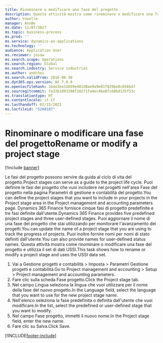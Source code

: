```yaml
---
title: Rinominare o modificare una fase del progetto
description: Questa attività mostra come rinominare o modificare una fase del progetto.
author: Yowelle
manager: AnnBe
ms.date: 11/07/2017
ms.topic: business-process
ms.prod: ''
ms.service: dynamics-ax-applications
ms.technology: ''
audience: Application User
ms.reviewer: josaw
ms.search.scope: Operations
ms.search.region: Global
ms.search.industry: Service industries
ms.author: andchoi
ms.search.validFrom: 2016-06-30
ms.dyn365.ops.version: AX 7.0.0
ms.openlocfilehash: 1bde3ee32659e481d8ae9a9e01f029be0c856b47
ms.sourcegitcommit: fa32b1893286f20271fa4ec4be8fc68bd135f53c
ms.translationtype: HT
ms.contentlocale: it-IT
ms.lasthandoff: 02/15/2021
ms.locfileid: "5288187"
---
```

# <a name="rename-or-modify-a-project-stage"></a><span data-ttu-id="b5f78-103">Rinominare o modificare una fase del progetto</span><span class="sxs-lookup"><span data-stu-id="b5f78-103">Rename or modify a project stage</span></span>

[!include [banner](../../includes/banner.md)]

<span data-ttu-id="b5f78-104">Le fasi del progetto possono servire da guida al ciclo di vita del progetto.</span><span class="sxs-lookup"><span data-stu-id="b5f78-104">Project stages can serve as a guide to the project life cycle.</span></span> <span data-ttu-id="b5f78-105">Puoi definire le fasi del progetto che vuoi includere nei progetti nell'area Fase del progetto nella pagina Parametri di gestione e contabilità del progetto.</span><span class="sxs-lookup"><span data-stu-id="b5f78-105">You can define the project stages that you want to include in your projects in the Project stage area in the Project management and accounting parameters page.</span></span> <span data-ttu-id="b5f78-106">Dynamics 365 Finance fornisce cinque fasi di progetto predefinite e tre fasi definite dall'utente.</span><span class="sxs-lookup"><span data-stu-id="b5f78-106">Dynamics 365 Finance provides five predefined project stages and three user-defined stages.</span></span> <span data-ttu-id="b5f78-107">Puoi aggiornare il nome di una fase del progetto che stai utilizzando per monitorare l'avanzamento dei progetti.</span><span class="sxs-lookup"><span data-stu-id="b5f78-107">You can update the name of a project stage that you are using to track the progress of projects.</span></span> <span data-ttu-id="b5f78-108">Puoi inoltre fornire nomi per nomi di stato definiti dall'utente.</span><span class="sxs-lookup"><span data-stu-id="b5f78-108">You can also provide names for user-defined status names.</span></span> <span data-ttu-id="b5f78-109">Questa attività mostra come rinominare o modificare una fase del progetto e utilizza il set di dati USSI.</span><span class="sxs-lookup"><span data-stu-id="b5f78-109">This task shows how to rename or modify a project stage and uses the USSI data set.</span></span>

1. <span data-ttu-id="b5f78-110">Vai a Gestione progetti e contabilità > Imposta > Parametri Gestione progetti e contabilità.</span><span class="sxs-lookup"><span data-stu-id="b5f78-110">Go to Project management and accounting > Setup > Project management and accounting parameters.</span></span>
2. <span data-ttu-id="b5f78-111">Fare clic sulla scheda Fase progetto.</span><span class="sxs-lookup"><span data-stu-id="b5f78-111">Click the Project stage tab.</span></span>
3. <span data-ttu-id="b5f78-112">Nel campo Lingua seleziona la lingua che vuoi utilizzare per il nome della fase del nuovo progetto.</span><span class="sxs-lookup"><span data-stu-id="b5f78-112">In the Language field, select the language that you want to use for the new project stage name.</span></span>
4. <span data-ttu-id="b5f78-113">Nell'elenco seleziona la fase predefinita o definita dall'utente che vuoi modificare.</span><span class="sxs-lookup"><span data-stu-id="b5f78-113">In the list, select the predefined or user-defined stage that you want to modify.</span></span> 
5. <span data-ttu-id="b5f78-114">Nel campo Fase progetto, immetti il nuovo nome.</span><span class="sxs-lookup"><span data-stu-id="b5f78-114">In the Project stage field, enter the new name.</span></span>
6. <span data-ttu-id="b5f78-115">Fare clic su Salva.</span><span class="sxs-lookup"><span data-stu-id="b5f78-115">Click Save.</span></span>


[!INCLUDE[footer-include](../../includes/footer-banner.md)]